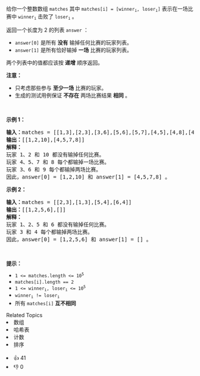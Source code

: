 <p>给你一个整数数组 <code>matches</code> 其中 <code>matches[i] = [winner<sub>i</sub>, loser<sub>i</sub>]</code> 表示在一场比赛中 <code>winner<sub>i</sub></code> 击败了 <code>loser<sub>i</sub></code> 。</p>

<p>返回一个长度为 2 的列表<em> </em><code>answer</code> ：</p>

<ul> 
 <li><code>answer[0]</code> 是所有 <strong>没有</strong> 输掉任何比赛的玩家列表。</li> 
 <li><code>answer[1]</code> 是所有恰好输掉 <strong>一场</strong> 比赛的玩家列表。</li> 
</ul>

<p>两个列表中的值都应该按 <strong>递增</strong> 顺序返回。</p>

<p><strong>注意：</strong></p>

<ul> 
 <li>只考虑那些参与 <strong>至少一场</strong> 比赛的玩家。</li> 
 <li>生成的测试用例保证 <strong>不存在</strong> 两场比赛结果 <strong>相同</strong> 。</li> 
</ul>

<p>&nbsp;</p>

<p><strong>示例 1：</strong></p>

<pre>
<strong>输入：</strong>matches = [[1,3],[2,3],[3,6],[5,6],[5,7],[4,5],[4,8],[4,9],[10,4],[10,9]]
<strong>输出：</strong>[[1,2,10],[4,5,7,8]]
<strong>解释：</strong>
玩家 1、2 和 10 都没有输掉任何比赛。
玩家 4、5、7 和 8 每个都输掉一场比赛。
玩家 3、6 和 9 每个都输掉两场比赛。
因此，answer[0] = [1,2,10] 和 answer[1] = [4,5,7,8] 。
</pre>

<p><strong>示例 2：</strong></p>

<pre>
<strong>输入：</strong>matches = [[2,3],[1,3],[5,4],[6,4]]
<strong>输出：</strong>[[1,2,5,6],[]]
<strong>解释：</strong>
玩家 1、2、5 和 6 都没有输掉任何比赛。
玩家 3 和 4 每个都输掉两场比赛。
因此，answer[0] = [1,2,5,6] 和 answer[1] = [] 。
</pre>

<p>&nbsp;</p>

<p><strong>提示：</strong></p>

<ul> 
 <li><code>1 &lt;= matches.length &lt;= 10<sup>5</sup></code></li> 
 <li><code>matches[i].length == 2</code></li> 
 <li><code>1 &lt;= winner<sub>i</sub>, loser<sub>i</sub> &lt;= 10<sup>5</sup></code></li> 
 <li><code>winner<sub>i</sub> != loser<sub>i</sub></code></li> 
 <li>所有 <code>matches[i]</code> <strong>互不相同</strong></li> 
</ul>

<div><div>Related Topics</div><div><li>数组</li><li>哈希表</li><li>计数</li><li>排序</li></div></div><br><div><li>👍 41</li><li>👎 0</li></div>